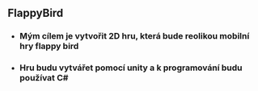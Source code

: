 ## FlappyBird
- ### Mým cílem je vytvořit 2D hru, která bude reolikou mobilní hry flappy bird  
- ### Hru budu vytvářet pomocí unity a k programování budu používat C#
